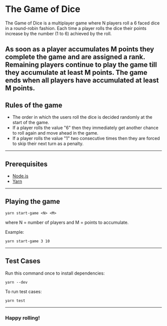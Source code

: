 # The Game of Dice
The Game of Dice is a multiplayer game where N players roll a 6 faced dice in a round-robin fashion. Each time a player rolls the dice their points increase by the number (1 to 6) achieved by the roll.

As soon as a player accumulates M points they complete the game and are assigned a rank. Remaining players continue to play the game till they accumulate at least M points. The game ends when all players have accumulated at least M points.
---
## Rules of the game
- The order in which the users roll the dice is decided randomly at the start of the game.
- If a player rolls the value "6" then they immediately get another chance to roll again and move
ahead in the game.
- If a player rolls the value "1" two consecutive times then they are forced to skip their next turn
as a penalty.
---
## Prerequisites
- [Node.js]
- [Yarn]
---
## Playing the game
```
yarn start-game <N> <M>
```
where N = number of players and M = points to accumulate.

Example:
```
yarn start-game 3 10
```
---
## Test Cases
Run this command once to install dependencies:
```
yarn --dev
```
To run test cases:
```
yarn test
```
---
### Happy rolling!

[Node.js]: <https://nodejs.org/en/>
[Yarn]: <https://yarnpkg.com/lang/en/>
